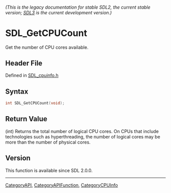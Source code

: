 ###### (This is the legacy documentation for stable SDL2, the current stable version; [SDL3](https://wiki.libsdl.org/SDL3/) is the current development version.)
# SDL_GetCPUCount

Get the number of CPU cores available.

## Header File

Defined in [SDL_cpuinfo.h](https://github.com/libsdl-org/SDL/blob/SDL2/include/SDL_cpuinfo.h)

## Syntax

```c
int SDL_GetCPUCount(void);
```

## Return Value

(int) Returns the total number of logical CPU cores. On CPUs that include
technologies such as hyperthreading, the number of logical cores may be
more than the number of physical cores.

## Version

This function is available since SDL 2.0.0.

----
[CategoryAPI](CategoryAPI), [CategoryAPIFunction](CategoryAPIFunction), [CategoryCPUInfo](CategoryCPUInfo)

